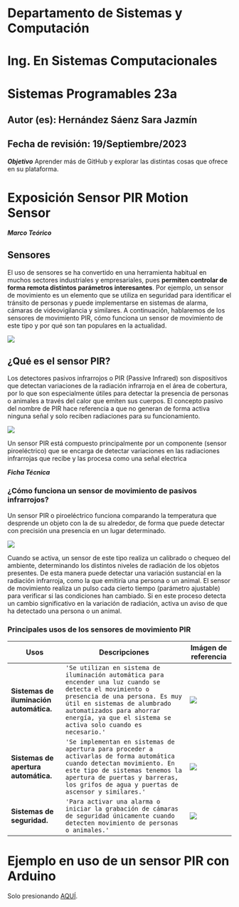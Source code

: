 # Departamento de Sistemas y Computación
# Ing. En Sistemas Computacionales
# Sistemas Programables 23a

## Autor (es): Hernández Sáenz Sara Jazmín
## Fecha de revisión: 19/Septiembre/2023

**_Objetivo_**
Aprender más de GitHub y explorar las distintas cosas que ofrece en su plataforma.


# Exposición Sensor PIR Motion Sensor

**_Marco Teórico_**
## Sensores
El uso de sensores se ha convertido en una herramienta habitual en muchos sectores industriales y empresariales, pues **permiten controlar de forma remota distintos parámetros interesantes**. Por ejemplo, un sensor de movimiento es un elemento que se utiliza en seguridad para identificar el tránsito de personas y puede implementarse en sistemas de alarma, cámaras de videovigilancia y similares. A continuación, hablaremos de los sensores de movimiento PIR, cómo funciona un sensor de movimiento de este tipo y por qué son tan populares en la actualidad.

![](https://sites.google.com/a/utecnologica.edu.bo/iot-wearablesensaludutb/_/rsrc/1458974819461/sobre/marco-teorico/sensores/robotica-introduccin-17-638.jpg)

## ¿Qué es el sensor PIR?
Los detectores pasivos infrarrojos o PIR (Passive Infrared) son dispositivos que detectan variaciones de la radiación infrarroja en el área de cobertura, por lo que son especialmente útiles para detectar la presencia de personas o animales a través del calor que emiten sus cuerpos. El concepto pasivo del nombre de PIR hace referencia a que no generan de forma activa ninguna señal y solo reciben radiaciones para su funcionamiento.

![](https://www.puntoflotante.net/SENSOR-HC-SR501-1000-M.jpg)

Un sensor PIR está compuesto principalmente por un componente (sensor piroeléctrico) que se encarga de detectar variaciones en las radiaciones infrarrojas que recibe y las procesa como una señal electrica

**_Ficha Técnica_**
### ¿Cómo funciona un sensor de movimiento de pasivos infrarrojos?
Un sensor PIR o piroeléctrico funciona comparando la temperatura que desprende un objeto con la de su alrededor, de forma que puede detectar con precisión una presencia en un lugar determinado.

![](https://i0.wp.com/blog.330ohms.com/wp-content/uploads/2020/12/destacada.png?resize=696%2C392&ssl=1)

Cuando se activa, un sensor de este tipo realiza un calibrado o chequeo del ambiente, determinando los distintos niveles de radiación de los objetos presentes. De esta manera puede detectar una variación sustancial en la radiación infrarroja, como la que emitiría una persona o un animal.
El sensor de movimiento realiza un pulso cada cierto tiempo (parámetro ajustable) para verificar si las condiciones han cambiado. Si en este proceso detecta un cambio significativo en la variación de radiación, activa un aviso de que ha detectado una persona o un animal.


### Principales usos de los sensores de movimiento PIR


|                  Usos                 | Descripciones                 |Imágen de referencia                                                                           |
|---------------------------------------|-------------------------------|-----------------------------------------------------------------------------------------------|
|**Sistemas de iluminación automática.**|`'Se utilizan en sistema de iluminación automática para encender una luz cuando se detecta el movimiento o presencia de una persona. Es muy útil en sistemas de alumbrado automatizados para ahorrar energía, ya que el sistema se activa solo cuando es necesario.'`             |![](https://imagenes.elpais.com/resizer/6R915_uHvEsm-uRsGsFZD1MGX9Q=/414x0/cloudfront-eu-central-1.images.arcpublishing.com/prisa/AQ6HIA3NL5DRPACANEIIUQUSIM.jpg)|
|**Sistemas de apertura automática.**|`'Se implementan en sistemas de apertura para proceder a activarlas de forma automática cuando detectan movimiento. En este tipo de sistemas tenemos la apertura de puertas y barreras, los grifos de agua y puertas de ascensor y similares.'`             |![](https://autopuerta.net/wp-content/uploads/2023/06/como-funciona-el-mecanismo-de-una-puerta-automatica.jpg)|
|**Sistemas de seguridad.**|`'Para activar una alarma o iniciar la grabación de cámaras de seguridad únicamente cuando detecten movimiento de personas o animales.'`|![](https://cuadernosdeseguridad.com/wp-content/uploads/2018/01/cctv-cra.jpg)|





 



# Ejemplo en uso de un sensor PIR con Arduino

Solo presionando [AQUÍ](https://youtu.be/MqxLa4vo4Ok?t=1036).

